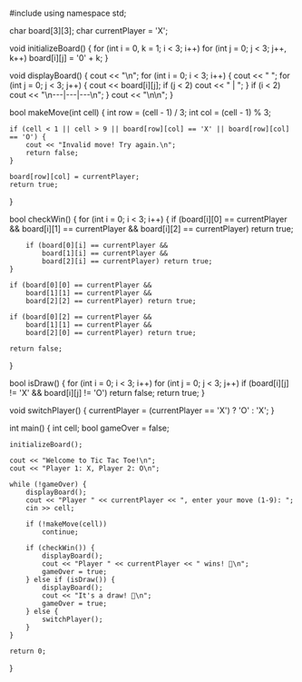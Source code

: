 #include <iostream>
using namespace std;

char board[3][3];
char currentPlayer = 'X';

void initializeBoard() {
    for (int i = 0, k = 1; i < 3; i++)
        for (int j = 0; j < 3; j++, k++)
            board[i][j] = '0' + k;
}

void displayBoard() {
    cout << "\n";
    for (int i = 0; i < 3; i++) {
        cout << " ";
        for (int j = 0; j < 3; j++) {
            cout << board[i][j];
            if (j < 2) cout << " | ";
        }
        if (i < 2) cout << "\n---|---|---\n";
    }
    cout << "\n\n";
}

bool makeMove(int cell) {
    int row = (cell - 1) / 3;
    int col = (cell - 1) % 3;

    if (cell < 1 || cell > 9 || board[row][col] == 'X' || board[row][col] == 'O') {
        cout << "Invalid move! Try again.\n";
        return false;
    }

    board[row][col] = currentPlayer;
    return true;
}

bool checkWin() {
    for (int i = 0; i < 3; i++) {
        if (board[i][0] == currentPlayer &&
            board[i][1] == currentPlayer &&
            board[i][2] == currentPlayer) return true;

        if (board[0][i] == currentPlayer &&
            board[1][i] == currentPlayer &&
            board[2][i] == currentPlayer) return true;
    }

    if (board[0][0] == currentPlayer &&
        board[1][1] == currentPlayer &&
        board[2][2] == currentPlayer) return true;

    if (board[0][2] == currentPlayer &&
        board[1][1] == currentPlayer &&
        board[2][0] == currentPlayer) return true;

    return false;
}

bool isDraw() {
    for (int i = 0; i < 3; i++)
        for (int j = 0; j < 3; j++)
            if (board[i][j] != 'X' && board[i][j] != 'O')
                return false;
    return true;
}

void switchPlayer() {
    currentPlayer = (currentPlayer == 'X') ? 'O' : 'X';
}

int main() {
    int cell;
    bool gameOver = false;

    initializeBoard();

    cout << "Welcome to Tic Tac Toe!\n";
    cout << "Player 1: X, Player 2: O\n";

    while (!gameOver) {
        displayBoard();
        cout << "Player " << currentPlayer << ", enter your move (1-9): ";
        cin >> cell;

        if (!makeMove(cell))
            continue;

        if (checkWin()) {
            displayBoard();
            cout << "Player " << currentPlayer << " wins! 🎉\n";
            gameOver = true;
        } else if (isDraw()) {
            displayBoard();
            cout << "It's a draw! 🤝\n";
            gameOver = true;
        } else {
            switchPlayer();
        }
    }

    return 0;
}


